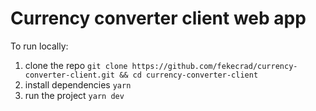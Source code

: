 # Currency converter client web app
To run locally:
1. clone the repo `git clone https://github.com/fekecrad/currency-converter-client.git && cd currency-converter-client`
2. install dependencies `yarn`
3. run the project `yarn dev`
